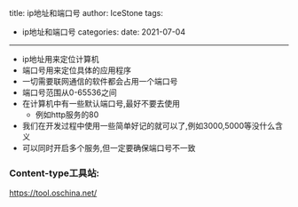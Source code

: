 title: ip地址和端口号
author: IceStone 
tags: 
  - ip地址和端口号
categories: 
date: 2021-07-04
---
- ip地址用来定位计算机
- 端口号用来定位具体的应用程序
- 一切需要联网通信的软件都会占用一个端口号
- 端口号范围从0-65536之间
- 在计算机中有一些默认端口号,最好不要去使用
  - 例如http服务的80
- 我们在开发过程中使用一些简单好记的就可以了,例如3000,5000等没什么含义
- 可以同时开启多个服务,但一定要确保端口号不一致

### Content-type工具站:

https://tool.oschina.net/


